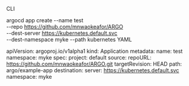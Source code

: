CLI

argocd app create --name test \
--repo https://github.com/mnwaokeafor/ARGO \
--dest-server https://kubernetes.default.svc \
--dest-namespace myke --path kubernetes
YAML

apiVersion: argoproj.io/v1alpha1
kind: Application
metadata:
  name: test
  namespace: myke
spec:
  project: default
  source:
    repoURL: https://github.com/mnwaokeafor/ARGO.git
    targetRevision: HEAD
    path: argo/example-app
  destination:
    server: https://kubernetes.default.svc
    namespace: myke